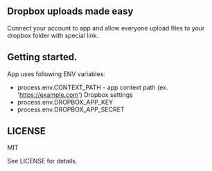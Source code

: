 ## Dropbox uploads made easy

Connect your account to app and allow everyone upload files to your dropbox folder with special link.

## Getting started.

App uses following ENV variables:
* process.env.CONTEXT_PATH - app context path (ex. 'https://example.com')
Dropbox settings
* process.env.DROPBOX_APP_KEY
* process.env.DROPBOX_APP_SECRET

## LICENSE

MIT

See LICENSE for details.